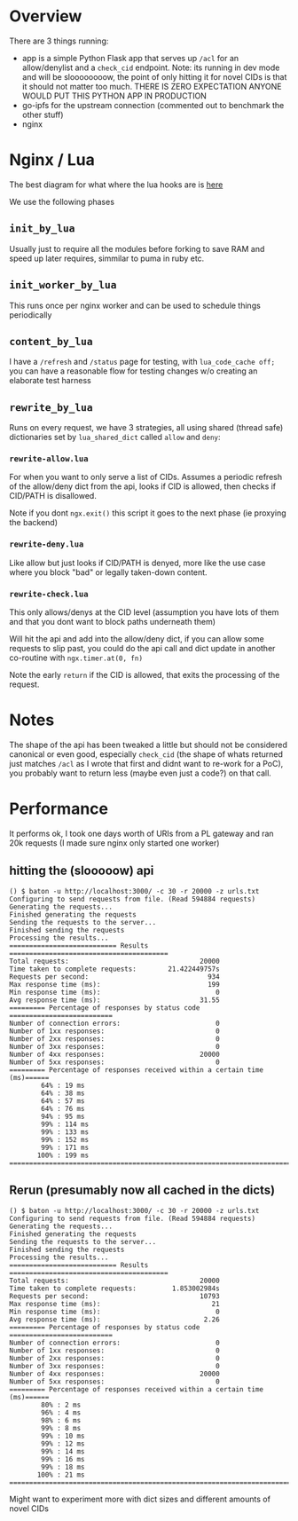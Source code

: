 # Overview

There are 3 things running:

* app is a simple Python Flask app that serves up `/acl` for an allow/denylist
  and a `check_cid` endpoint. Note: its running in dev mode and will be
  sloooooooow, the point of only hitting it for novel CIDs is that it should not
  matter too much. THERE IS ZERO EXPECTATION ANYONE WOULD PUT THIS PYTHON APP IN
  PRODUCTION
* go-ipfs for the upstream connection (commented out to benchmark the other
  stuff)
* nginx

# Nginx / Lua

The best diagram for what where the lua hooks are is
[here](https://openresty-reference.readthedocs.io/en/latest/Directives/)

We use the following phases

## `init_by_lua`

Usually just to require all the modules before forking to save RAM and speed up
later requires, simmilar to puma in ruby etc.

## `init_worker_by_lua`

This runs once per nginx worker and can be used to schedule things periodically

## `content_by_lua`

I have a `/refresh` and `/status` page for testing, with `lua_code_cache off;`
you can have a reasonable flow for testing changes w/o creating an elaborate
test harness

## `rewrite_by_lua`

Runs on every request, we have 3 strategies, all using shared (thread safe)
dictionaries set by `lua_shared_dict` called `allow` and `deny`:

### `rewrite-allow.lua`

For when you want to only serve a list of CIDs. Assumes a periodic refresh of
the allow/deny dict from the api, looks if CID is allowed, then checks if
CID/PATH is disallowed.

Note if you dont `ngx.exit()` this script it goes to the next phase (ie proxying the
backend)

### `rewrite-deny.lua`

Like allow but just looks if CID/PATH is denyed, more like the use case where
you block "bad" or legally taken-down content.

### `rewrite-check.lua`

This only allows/denys at the CID level (assumption you have lots of them and
that you dont want to block paths underneath them)

Will hit the api and add into the allow/deny dict, if you can allow some
requests to slip past, you could do the api call and dict update in another
co-routine with `ngx.timer.at(0, fn)`

Note the early `return` if the CID is allowed, that exits the processing of the
request.

# Notes

The shape of the api has been tweaked a little but should not be considered
canonical or even good, especially `check_cid` (the shape of whats returned just
matches `/acl` as I wrote that first and didnt want to re-work for a PoC), you
probably want to return less (maybe even just a code?) on that call.

# Performance

It performs ok, I took one days worth of URIs from a PL gateway and ran 20k
requests (I made sure nginx only started one worker)

## hitting the (slooooow) api

```
() $ baton -u http://localhost:3000/ -c 30 -r 20000 -z urls.txt
Configuring to send requests from file. (Read 594884 requests)
Generating the requests...
Finished generating the requests
Sending the requests to the server...
Finished sending the requests
Processing the results...
=========================== Results ========================================
Total requests:                                 20000
Time taken to complete requests:        21.422449757s
Requests per second:                              934
Max response time (ms):                           199
Min response time (ms):                             0
Avg response time (ms):                         31.55
========= Percentage of responses by status code ==========================
Number of connection errors:                        0
Number of 1xx responses:                            0
Number of 2xx responses:                            0
Number of 3xx responses:                            0
Number of 4xx responses:                        20000
Number of 5xx responses:                            0
========= Percentage of responses received within a certain time (ms)======
        64% : 19 ms
        64% : 38 ms
        64% : 57 ms
        64% : 76 ms
        94% : 95 ms
        99% : 114 ms
        99% : 133 ms
        99% : 152 ms
        99% : 171 ms
       100% : 199 ms
===========================================================================
```

## Rerun (presumably now all cached in the dicts)

```
() $ baton -u http://localhost:3000/ -c 30 -r 20000 -z urls.txt
Configuring to send requests from file. (Read 594884 requests)
Generating the requests...
Finished generating the requests
Sending the requests to the server...
Finished sending the requests
Processing the results...
=========================== Results ========================================
Total requests:                                 20000
Time taken to complete requests:         1.853002984s
Requests per second:                            10793
Max response time (ms):                            21
Min response time (ms):                             0
Avg response time (ms):                          2.26
========= Percentage of responses by status code ==========================
Number of connection errors:                        0
Number of 1xx responses:                            0
Number of 2xx responses:                            0
Number of 3xx responses:                            0
Number of 4xx responses:                        20000
Number of 5xx responses:                            0
========= Percentage of responses received within a certain time (ms)======
        80% : 2 ms
        96% : 4 ms
        98% : 6 ms
        99% : 8 ms
        99% : 10 ms
        99% : 12 ms
        99% : 14 ms
        99% : 16 ms
        99% : 18 ms
       100% : 21 ms
===========================================================================
```

Might want to experiment more with dict sizes and different amounts of novel CIDs 